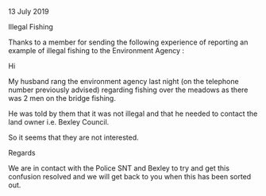 13 July 2019

Illegal Fishing

Thanks to a member for sending the following experience of reporting an example of illegal fishing to the Environment Agency :

Hi

My husband rang the environment agency last night (on the telephone number previously advised) regarding fishing over the meadows as there was 2 men on the bridge fishing.

He was told by them that it was not illegal and that he needed to contact the land owner i.e. Bexley Council.

So it seems that they are not interested.

Regards

We are in contact with the Police SNT and Bexley to try and get this confusion resolved and we will get back to you when this has been sorted out.
